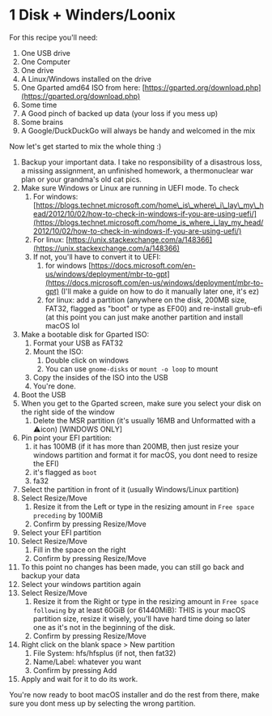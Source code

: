 # 1 Disk + Winders/Loonix

For this recipe you'll need:

1. One USB drive
2. One Computer
3. One drive
4. A Linux/Windows installed on the drive
5. One Gparted amd64 ISO from here: [https://gparted.org/download.php](https://gparted.org/download.php)
6. Some time
7. A Good pinch of backed up data \(your loss if you mess up\)
8. Some brains
9. A Google/DuckDuckGo will always be handy and welcomed in the mix

Now let's get started to mix the whole thing :\)

1. Backup your important data. I take no responsibility of a disastrous loss, a missing assignment, an unfinished homework, a thermonuclear war plan or your grandma's old cat pics.
2. Make sure Windows or Linux are running in UEFI mode. To check
   1. For windows: [https://blogs.technet.microsoft.com/home\_is\_where\_i\_lay\_my\_head/2012/10/02/how-to-check-in-windows-if-you-are-using-uefi/](https://blogs.technet.microsoft.com/home_is_where_i_lay_my_head/2012/10/02/how-to-check-in-windows-if-you-are-using-uefi/)
   2. For linux: [https://unix.stackexchange.com/a/148366](https://unix.stackexchange.com/a/148366)
   3. If not, you'll have to convert it to UEFI:
      1. for windows [https://docs.microsoft.com/en-us/windows/deployment/mbr-to-gpt](https://docs.microsoft.com/en-us/windows/deployment/mbr-to-gpt) \(I'll make a guide on how to do it manually later one, it's ez\)
      2. for linux: add a partition \(anywhere on the disk, 200MB size, FAT32, flagged as "boot" or type as EF00\) and re-install grub-efi \(at this point you can just make another partition and install macOS lol
3. Make a bootable disk for Gparted ISO:
   1. Format your USB as FAT32
   2. Mount the ISO:
      1. Double click on windows
      2. You can use `gnome-disks` or `mount -o loop` to mount
   3. Copy the insides of the ISO into the USB
   4. You're done.
4. Boot the USB
5. When you get to the Gparted screen, make sure you select your disk on the right side of the window
   1. Delete the MSR partition \(it's usually 16MB and Unformatted with a ⚠️icon\) \[WINDOWS ONLY\]
6. Pin point your EFI partition:
   1. it has 100MB \(if it has more than 200MB, then just resize your windows partition and format it for macOS, you dont need to resize the EFI\)
   2. it's flagged as `boot`
   3. fa32
7. Select the partition in front of it \(usually Windows/Linux partition\)
8. Select Resize/Move
   1. Resize it from the Left or type in the resizing amount in `Free space preceding` by 100MiB
   2. Confirm by pressing Resize/Move
9. Select your EFI partition
10. Select Resize/Move
    1. Fill in the space on the right
    2. Confirm by pressing Resize/Move
11. To this point no changes has been made, you can still go back and backup your data
12. Select your windows partition again
13. Select Resize/Move
    1. Resize it from the Right or type in the resizing amount in `Free space following` by at least 60GiB \(or 61440MiB\): THIS is your macOS partition size, resize it wisely, you'll have hard time doing so later one as it's not in the beginning of the disk.
    2. Confirm by pressing Resize/Move
14. Right click on the blank space &gt; New partition
    1. File System: hfs/hfsplus \(if not, then fat32\)
    2. Name/Label: whatever you want
    3. Confirm by pressing Add
15. Apply and wait for it to do its work.

You're now ready to boot macOS installer and do the rest from there, make sure you dont mess up by selecting the wrong partition.

